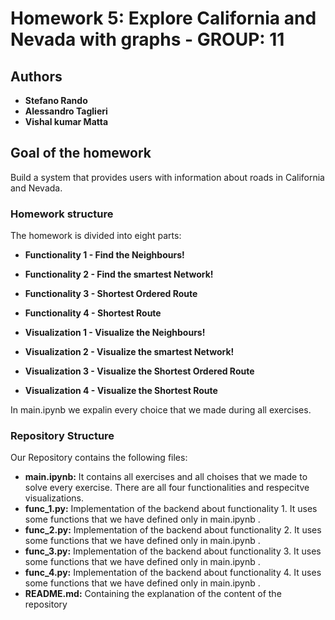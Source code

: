 

# Homework 5: Explore California and Nevada with graphs - GROUP: 11
## Authors
* **Stefano Rando**
* **Alessandro Taglieri**
* **Vishal kumar Matta**

## Goal of the homework
Build a system that provides users with information about roads in California and Nevada.

### Homework structure
The homework is divided into eight parts: 

* **Functionality 1 - Find the Neighbours!**
* **Functionality 2 - Find the smartest Network!**
* **Functionality 3 - Shortest Ordered Route**
* **Functionality 4 - Shortest Route**

* **Visualization 1 - Visualize the Neighbours!**
* **Visualization 2 - Visualize the smartest Network!**
* **Visualization 3 - Visualize the Shortest Ordered Route**
* **Visualization 4 - Visualize the Shortest Route**

In main.ipynb we expalin every choice that we made during all exercises.

### Repository Structure

Our Repository contains the following files:
* **main.ipynb:**
It contains all exercises and all choises that we made to solve every exercise.
There are all four functionalities and respecitve visualizations.
* **func_1.py:**
Implementation of the backend about functionality 1. It uses some functions that we have defined only in main.ipynb .
* **func_2.py:**
Implementation of the backend about functionality 2. It uses some functions that we have defined only in main.ipynb .
* **func_3.py:**
Implementation of the backend about functionality 3. It uses some functions that we have defined only in main.ipynb .
* **func_4.py:**
Implementation of the backend about functionality 4. It uses some functions that we have defined only in main.ipynb .
* **README.md:**
Containing the explanation of the content of the repository </br>


